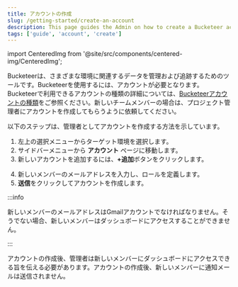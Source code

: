 ```yaml
---
title: アカウントの作成
slug: /getting-started/create-an-account
description: This page guides the Admin on how to create a Bucketeer account.
tags: ['guide', 'account', 'create']
---
```


import CenteredImg from '@site/src/components/centered-img/CenteredImg';

Bucketeerは、さまざまな環境に関連するデータを管理および追跡するためのツールです。Bucketeerを使用するには、アカウントが必要となります。Bucketeerで利用できるアカウントの種類の詳細については、[Bucketeerアカウントの種類](./best-practice/account-types)をご参照ください。新しいチームメンバーの場合は、プロジェクト管理者にアカウントを作成してもらうように依頼してください。


以下のステップは、管理者としてアカウントを作成する方法を示しています。

1. 左上の選択メニューからターゲット環境を選択します。
2.  サイドバーメニューから **アカウント** ページに移動します。
3. 新しいアカウントを追加するには、**+追加**ボタンをクリックします。

<CenteredImg
  imgURL='img/getting-started/create-bucketeer-account-1.png'
  alt='Account navigate menu'
  wSize='100%'
/>

4.  新しいメンバーのメールアドレスを入力し、ロールを定義します。
5.  **送信**をクリックしてアカウントを作成します。

<CenteredImg 
  imgURL='img/getting-started/create-bucketeer-account-2.png'
  wSize='400px'
  alt='Create an account'
  borderWidth='1px'/>

:::info

新しいメンバーのメールアドレスはGmailアカウントでなければなりません。そうでない場合、新しいメンバーはダッシュボードにアクセスすることができません。


:::

アカウントの作成後、管理者は新しいメンバーにダッシュボードにアクセスできる旨を伝える必要があります。アカウントの作成後、新しいメンバーに通知メールは送信されません。
